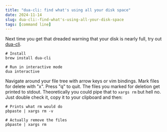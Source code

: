 ```yaml
---
title: "dua-cli: find what's using all your disk space"
date: 2024-11-14
slug: dua-cli:-find-what's-using-all-your-disk-space
tags: [command line]
---
```


Next time you get that dreaded warning that your disk is nearly full, try out [dua-cli](https://github.com/Byron/dua-cli).

```
# Install
brew install dua-cli

# Run in interactive mode
dua interactive
```

Navigate around your file tree with arrow keys or vim bindings. Mark files for delete with "x". Press "q" to quit. The files you marked for deletion get printed to stdout. Theoretically you could pipe that to `xargs rm` but hell no. Just double check it, copy it to your clipboard and then:

```
# Prints what rm would do
pbpaste | xargs rm -v

# Actually remove the files
pbpaste | xargs rm
```
